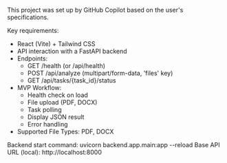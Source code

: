 This project was set up by GitHub Copilot based on the user's specifications.

Key requirements:
- React (Vite) + Tailwind CSS
- API interaction with a FastAPI backend
- Endpoints:
  - GET /health (or /api/health)
  - POST /api/analyze (multipart/form-data, 'files' key)
  - GET /api/tasks/{task_id}/status
- MVP Workflow:
  - Health check on load
  - File upload (PDF, DOCX)
  - Task polling
  - Display JSON result
  - Error handling
- Supported File Types: PDF, DOCX

Backend start command: uvicorn backend.app.main:app --reload
Base API URL (local): http://localhost:8000
